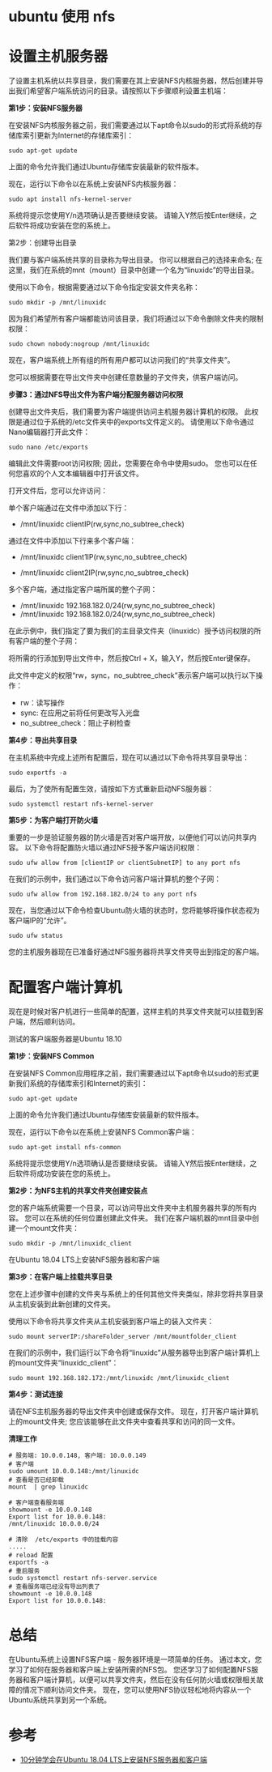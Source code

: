 ubuntu 使用 nfs
====


设置主机服务器
====

了设置主机系统以共享目录，我们需要在其上安装NFS内核服务器，然后创建并导出我们希望客户端系统访问的目录。请按照以下步骤顺利设置主机端：

**第1步：安装NFS服务器**

在安装NFS内核服务器之前，我们需要通过以下apt命令以sudo的形式将系统的存储库索引更新为Internet的存储库索引：


    sudo apt-get update


上面的命令允许我们通过Ubuntu存储库安装最新的软件版本。


现在，运行以下命令以在系统上安装NFS内核服务器：


    sudo apt install nfs-kernel-server


系统将提示您使用Y/n选项确认是否要继续安装。 请输入Y然后按Enter继续，之后软件将成功安装在您的系统上。

第2步：创建导出目录

我们要与客户端系统共享的目录称为导出目录。 你可以根据自己的选择来命名; 在这里，我们在系统的mnt（mount）目录中创建一个名为“linuxidc”的导出目录。

使用以下命令，根据需要通过以下命令指定安装文件夹名称：

    sudo mkdir -p /mnt/linuxidc

因为我们希望所有客户端都能访问该目录，我们将通过以下命令删除文件夹的限制权限：

    sudo chown nobody:nogroup /mnt/linuxidc


现在，客户端系统上所有组的所有用户都可以访问我们的“共享文件夹”。

您可以根据需要在导出文件夹中创建任意数量的子文件夹，供客户端访问。


**步骤3：通过NFS导出文件为客户端分配服务器访问权限**

创建导出文件夹后，我们需要为客户端提供访问主机服务器计算机的权限。 此权限是通过位于系统的/etc文件夹中的exports文件定义的。 请使用以下命令通过Nano编辑器打开此文件：

    sudo nano /etc/exports


编辑此文件需要root访问权限; 因此，您需要在命令中使用sudo。 您也可以在任何您喜欢的个人文本编辑器中打开该文件。

打开文件后，您可以允许访问：

单个客户端通过在文件中添加以下行：

- /mnt/linuxidc clientIP(rw,sync,no_subtree_check)

通过在文件中添加以下行来多个客户端：

- /mnt/linuxidc client1IP(rw,sync,no_subtree_check)

- /mnt/linuxidc client2IP(rw,sync,no_subtree_check)

多个客户端，通过指定客户端所属的整个子网：

- /mnt/linuxidc 192.168.182.0/24(rw,sync,no_subtree_check)
- /mnt/linuxidc 192.168.182.0/24(rw,sync,no_subtree_check)


在此示例中，我们指定了要为我们的主目录文件夹（linuxidc）授予访问权限的所有客户端的整个子网：

将所需的行添加到导出文件中，然后按Ctrl + X，输入Y，然后按Enter键保存。

此文件中定义的权限“rw，sync，no_subtree_check”表示客户端可以执行以下操作：

- rw：读写操作
- sync: 在应用之前将任何更改写入光盘
- no_subtree_check：阻止子树检查

**第4步：导出共享目录**

在主机系统中完成上述所有配置后，现在可以通过以下命令将共享目录导出：

    sudo exportfs -a

 最后，为了使所有配置生效，请按如下方式重新启动NFS服务器：

    sudo systemctl restart nfs-kernel-server

**第5步：为客户端打开防火墙**

重要的一步是验证服务器的防火墙是否对客户端开放，以便他们可以访问共享内容。 以下命令将配置防火墙以通过NFS授予客户端访问权限：

    sudo ufw allow from [clientIP or clientSubnetIP] to any port nfs

在我们的示例中，我们通过以下命令访问客户端计算机的整个子网：

    sudo ufw allow from 192.168.182.0/24 to any port nfs

现在，当您通过以下命令检查Ubuntu防火墙的状态时，您将能够将操作状态视为客户端IP的“允许”。

    sudo ufw status

您的主机服务器现在已准备好通过NFS服务器将共享文件夹导出到指定的客户端。

配置客户端计算机
====
现在是时候对客户机进行一些简单的配置，这样主机的共享文件夹就可以挂载到客户端，然后顺利访问。

测试的客户端服务器是Ubuntu 18.10

**第1步：安装NFS Common**

在安装NFS Common应用程序之前，我们需要通过以下apt命令以sudo的形式更新我们系统的存储库索引和Internet的索引：

    sudo apt-get update


上面的命令允许我们通过Ubuntu存储库安装最新的软件版本。

现在，运行以下命令以在系统上安装NFS Common客户端：

    sudo apt-get install nfs-common

系统将提示您使用Y/n选项确认是否要继续安装。 请输入Y然后按Enter继续，之后软件将成功安装在您的系统上。

**第2步：为NFS主机的共享文件夹创建安装点**

您的客户端系统需要一个目录，可以访问导出文件夹中主机服务器共享的所有内容。 您可以在系统的任何位置创建此文件夹。 我们在客户端机器的mnt目录中创建一个mount文件夹：

    sudo mkdir -p /mnt/linuxidc_client

在Ubuntu 18.04 LTS上安装NFS服务器和客户端

**第3步：在客户端上挂载共享目录**

您在上述步骤中创建的文件夹与系统上的任何其他文件夹类似，除非您将共享目录从主机安装到此新创建的文件夹。

使用以下命令将共享文件夹从主机安装到客户端上的装入文件夹：

    sudo mount serverIP:/shareFolder_server /mnt/mountfolder_client

在我们的示例中，我们运行以下命令将“linuxidc”从服务器导出到客户端计算机上的mount文件夹“linuxidc_client”：

    sudo mount 192.168.182.172:/mnt/linuxidc /mnt/linuxidc_client

**第4步：测试连接**

请在NFS主机服务器的导出文件夹中创建或保存文件。 现在，打开客户端计算机上的mount文件夹; 您应该能够在此文件夹中查看共享和访问的同一文件。


**清理工作**

    # 服务端: 10.0.0.148, 客户端: 10.0.0.149
    # 客户端
    sudo umount 10.0.0.148:/mnt/linuxidc
    # 查看是否已经卸载
    mount  | grep linuxidc

    # 客户端查看服务端
    showmount -e 10.0.0.148
    Export list for 10.0.0.148:
    /mnt/linuxidc 10.0.0.0/24

    # 清除  /etc/exports 中的挂载内容
    .....
    # reload 配置
    exportfs -a
    # 重启服务
    sudo systemctl restart nfs-server.service 
    # 查看服务端已经没有导出列表了
    showmount -e 10.0.0.148
    Export list for 10.0.0.148:


总结
===
在Ubuntu系统上设置NFS客户端 - 服务器环境是一项简单的任务。 通过本文，您学习了如何在服务器和客户端上安装所需的NFS包。 您还学习了如何配置NFS服务器和客户端计算机，以便可以共享文件夹，然后在没有任何防火墙或权限相关故障的情况下顺利访问文件夹。 现在，您可以使用NFS协议轻松地将内容从一个Ubuntu系统共享到另一个系统。

参考
====
- [10分钟学会在Ubuntu 18.04 LTS上安装NFS服务器和客户端](https://www.linuxidc.com/Linux/2018-11/155331.htm)